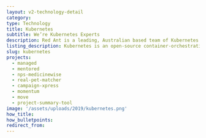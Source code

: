 ```yaml
---
layout: v2-technology-detail
category:
type: Technology
title: Kubernetes
subtitle: We’re Kubernetes Experts
description: Red Ant is a leading, Australian based team of Kubernetes Developers. We’ve worked with hundreds of companies and startups to build out their Ruby on Rails apps.
listing_description: Kubernetes is an open-source container-orchestration system for automating application deployment, scaling, and management. It was originally designed by Google and uses a similar approach to group technology into logical units for easy management and discovery. Kubernetes makes it easier and more reliable to manage a <a href="https://www.docker.com">Docker</a> system of containers.
slug: kubernetes
projects:
  - managed
  - mentored
  - nps-medicinewise
  - real-pet-matcher
  - campaign-xpress
  - momentum
  - move
  - project-summary-tool
image: '/assets/uploads/2019/kubernetes.png'
how_title:
how_bulletpoints:
redirect_from:
---
```


